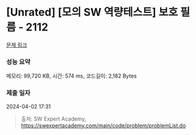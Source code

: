 # [Unrated] [모의 SW 역량테스트] 보호 필름 - 2112 

[문제 링크](https://swexpertacademy.com/main/code/problem/problemDetail.do?contestProbId=AV5V1SYKAaUDFAWu) 

### 성능 요약

메모리: 99,720 KB, 시간: 574 ms, 코드길이: 2,182 Bytes

### 제출 일자

2024-04-02 17:31



> 출처: SW Expert Academy, https://swexpertacademy.com/main/code/problem/problemList.do